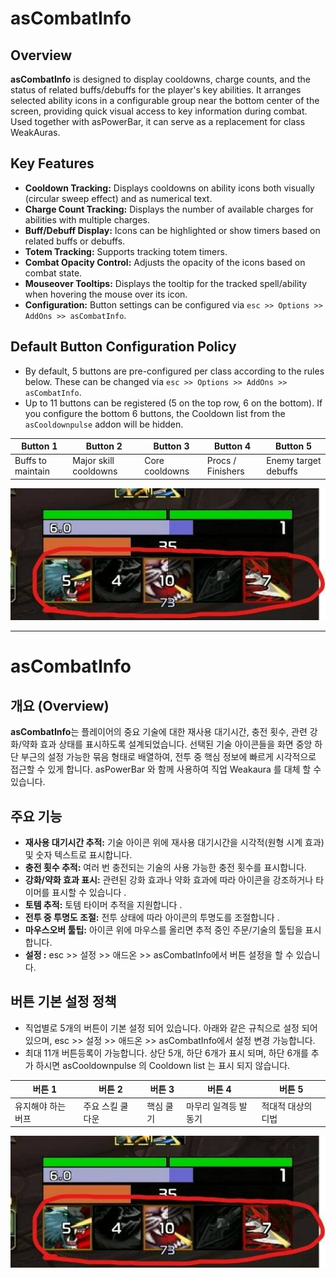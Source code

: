 # asCombatInfo

## Overview

**asCombatInfo** is designed to display cooldowns, charge counts, and the status of related buffs/debuffs for the player's key abilities. It arranges selected ability icons in a configurable group near the bottom center of the screen, providing quick visual access to key information during combat. Used together with asPowerBar, it can serve as a replacement for class WeakAuras.

## Key Features

*   **Cooldown Tracking:** Displays cooldowns on ability icons both visually (circular sweep effect) and as numerical text.
*   **Charge Count Tracking:** Displays the number of available charges for abilities with multiple charges.
*   **Buff/Debuff Display:** Icons can be highlighted or show timers based on related buffs or debuffs.
*   **Totem Tracking:** Supports tracking totem timers.
*   **Combat Opacity Control:** Adjusts the opacity of the icons based on combat state.
*   **Mouseover Tooltips:** Displays the tooltip for the tracked spell/ability when hovering the mouse over its icon.
*   **Configuration:** Button settings can be configured via `esc >> Options >> AddOns >> asCombatInfo`.

## Default Button Configuration Policy

*   By default, 5 buttons are pre-configured per class according to the rules below. These can be changed via `esc >> Options >> AddOns >> asCombatInfo`.
*   Up to 11 buttons can be registered (5 on the top row, 6 on the bottom). If you configure the bottom 6 buttons, the Cooldown list from the `asCooldownpulse` addon will be hidden.

| Button 1          | Button 2              | Button 3         | Button 4          | Button 5             |
| ----------------- | --------------------- | ---------------- | ----------------- | -------------------- |
| Buffs to maintain | Major skill cooldowns | Core cooldowns   | Procs / Finishers | Enemy target debuffs |



![asCombatInfo](https://github.com/aspilla/asMOD/blob/main/.Pictures/ascombatinfo.jpg?raw=true)

---

# asCombatInfo

## 개요 (Overview)

**asCombatInfo**는 플레이어의 중요 기술에 대한 재사용 대기시간, 충전 횟수, 관련 강화/약화 효과 상태를 표시하도록 설계되었습니다. 선택된 기술 아이콘들을 화면 중앙 하단 부근의 설정 가능한 묶음 형태로 배열하여, 전투 중 핵심 정보에 빠르게 시각적으로 접근할 수 있게 합니다. asPowerBar 와 함께 사용하여 직업 Weakaura 를 대체 할 수 있습니다.


## 주요 기능 

*   **재사용 대기시간 추적:** 기술 아이콘 위에 재사용 대기시간을 시각적(원형 시계 효과) 및 숫자 텍스트로 표시합니다.
*   **충전 횟수 추적:** 여러 번 충전되는 기술의 사용 가능한 충전 횟수를 표시합니다.
*   **강화/약화 효과 표시:** 관련된 강화 효과나 약화 효과에 따라 아이콘을 강조하거나 타이머를 표시할 수 있습니다 .
*   **토템 추적:** 토템 타이머 추적을 지원합니다 .
*   **전투 중 투명도 조절:** 전투 상태에 따라 아이콘의 투명도를 조절합니다 .
*   **마우스오버 툴팁:** 아이콘 위에 마우스를 올리면 추적 중인 주문/기술의 툴팁을 표시합니다.
*   **설정 :** esc >> 설정 >> 애드온 >> asCombatInfo에서 버튼 설정을 할 수 있습니다.


## 버튼 기본 설정 정책

* 직업별로 5개의 버튼이 기본 설정 되어 있습니다. 아래와 같은 규칙으로 설정 되어 있으며, esc >> 설정 >> 애드온 >> asCombatInfo에서 설정 변경 가능합니다.
* 최대 11개 버튼등록이 가능합니다. 상단 5개, 하단 6개가 표시 되며, 하단 6개를 추가 하시면 asCooldownpulse 의 Cooldown list 는 표시 되지 않습니다.

| 버튼 1 | 버튼 2 | 버튼 3 | 버튼 4 | 버튼 5 |
| ------ |------ |------ |------ |------ |
| 유지해야 하는 버프 | 주요 스킬 쿨 다운 | 핵심 쿨기 | 마무리 일격등 발동기 | 적대적 대상의 디법 |

![asCombatInfo](https://github.com/aspilla/asMOD/blob/main/.Pictures/ascombatinfo.jpg?raw=true)